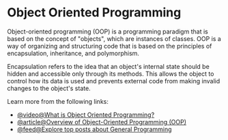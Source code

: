 # Object Oriented Programming

Object-oriented programming (OOP) is a programming paradigm that is based on the concept of "objects", which are instances of classes. OOP is a way of organizing and structuring code that is based on the principles of encapsulation, inheritance, and polymorphism.

Encapsulation refers to the idea that an object's internal state should be hidden and accessible only through its methods. This allows the object to control how its data is used and prevents external code from making invalid changes to the object's state.

Learn more from the following links:

- [@video@What is Object Oriented Programming?](https://www.youtube.com/watch?v=pTB0EiLXUC8)
- [@article@Overview of Object-Oriented Programming (OOP)](https://en.wikipedia.org/wiki/Object-oriented_programming)
- [@feed@Explore top posts about General Programming](https://app.daily.dev/tags/general-programming?ref=roadmapsh)
